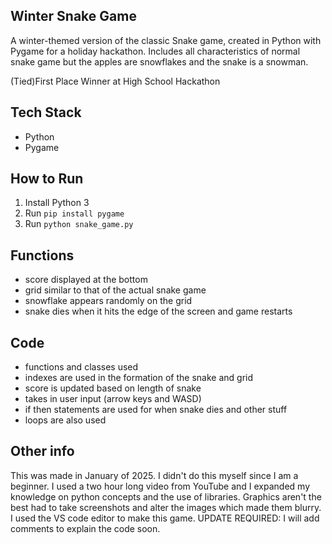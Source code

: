 ## Winter Snake Game

A winter-themed version of the classic Snake game, created in Python with Pygame for a holiday hackathon. Includes all characteristics of normal snake game but the apples are snowflakes and the snake is a snowman.

(Tied)First Place Winner at High School Hackathon

## Tech Stack
- Python
- Pygame

## How to Run
1. Install Python 3
2. Run `pip install pygame`
3. Run `python snake_game.py`

## Functions
- score displayed at the bottom
- grid similar to that of the actual snake game
- snowflake appears randomly on the grid
- snake dies when it hits the edge of the screen and game restarts

## Code
- functions and classes used
- indexes are used in the formation of the snake and grid
- score is updated based on length of snake
- takes in user input (arrow keys and WASD)
- if then statements are used for when snake dies and other stuff
- loops are also used

## Other info
This was made in January of 2025.  I didn't do this myself since I am a beginner.  I used a two hour long video from YouTube and I expanded my knowledge on python concepts and the use of libraries.  Graphics aren't the best had to take screenshots and alter the images which made them blurry.  I used the VS code editor to make this game. UPDATE REQUIRED: I will add comments to explain the code soon.  
